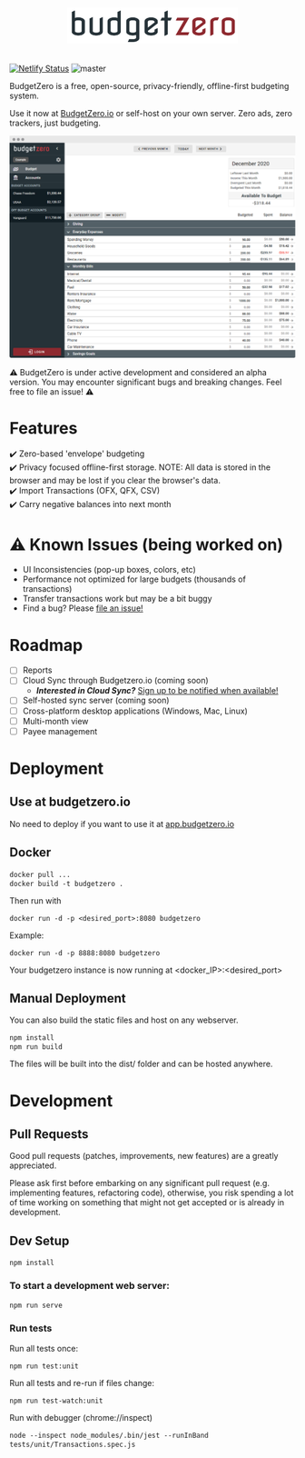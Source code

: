 
# <a href="https://app.budgetzero.io"><p align="center"><img src="public/logo.png" width="300"></p>
[![Netlify Status](https://api.netlify.com/api/v1/badges/1eb6d21e-b83a-42ca-9b46-82a0b37889f6/deploy-status)](https://app.netlify.com/sites/budgetzero/deploys)
![master](https://github.com/stefanjf/Budget-Zero/workflows/master/badge.svg)
  
BudgetZero is a free, open-source, privacy-friendly, offline-first budgeting system.  

Use it now at [BudgetZero.io](https://app.budgetzero.io) or self-host on your own server. Zero ads, zero trackers, just budgeting.

![](public/screenshot2__nopadding.png)

:warning: BudgetZero is under active development and considered an alpha version. You may encounter significant bugs and breaking changes. Feel free to file an issue! :warning:

# Features
:heavy_check_mark: Zero-based 'envelope' budgeting   
:heavy_check_mark: Privacy focused offline-first storage. NOTE: All data is stored in the browser and may be lost if you clear the browser's data.  
:heavy_check_mark: Import Transactions (OFX, QFX, CSV)  
:heavy_check_mark: Carry negative balances into next month  

# :warning: Known Issues (being worked on)
- UI Inconsistencies (pop-up boxes, colors, etc)
- Performance not optimized for large budgets (thousands of transactions)
- Transfer transactions work but may be a bit buggy
- Find a bug? Please [file an issue!](../../issues)


# Roadmap
- [ ] Reports
- [ ] Cloud Sync through Budgetzero.io (coming soon)
  - **_Interested in Cloud Sync?_** [Sign up to be notified when available!](https://app.budgetzero.io/login)
- [ ] Self-hosted sync server (coming soon)
- [ ] Cross-platform desktop applications (Windows, Mac, Linux)
- [ ] Multi-month view
- [ ] Payee management

# Deployment
## Use at budgetzero.io
No need to deploy if you want to use it at [app.budgetzero.io](https://app.budgetzero.io)

## Docker
```
docker pull ...
docker build -t budgetzero .
```
Then run with 
```
docker run -d -p <desired_port>:8080 budgetzero
```
Example:
```
docker run -d -p 8888:8080 budgetzero
```
Your budgetzero instance is now running at <docker_IP>:<desired_port>

## Manual Deployment
You can also build the static files and host on any webserver.
```
npm install
npm run build
```
The files will be built into the dist/ folder and can be hosted anywhere.


# Development
## Pull Requests

Good pull requests (patches, improvements, new features) are a greatly appreciated.

Please ask first before embarking on any significant pull request (e.g. implementing features, refactoring code), otherwise, you risk spending a lot of time working on something that might not get accepted or is already in development.

## Dev Setup
```
npm install
```

### To start a development web server:
```
npm run serve
```

### Run tests
Run all tests once:
```
npm run test:unit
```

Run all tests and re-run if files change:  
```
npm run test-watch:unit
```

Run with debugger (chrome://inspect)
```
node --inspect node_modules/.bin/jest --runInBand tests/unit/Transactions.spec.js    
```

